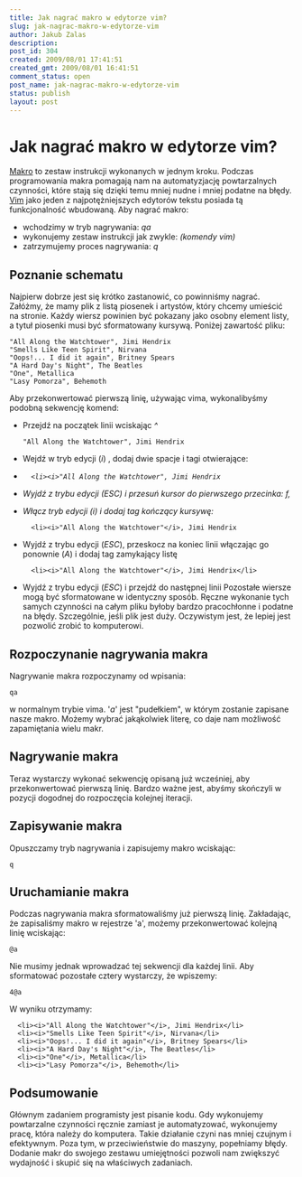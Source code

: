 ```yaml
---
title: Jak nagrać makro w edytorze vim?
slug: jak-nagrac-makro-w-edytorze-vim
author: Jakub Zalas
description: 
post_id: 304
created: 2009/08/01 17:41:51
created_gmt: 2009/08/01 16:41:51
comment_status: open
post_name: jak-nagrac-makro-w-edytorze-vim
status: publish
layout: post
---
```


<!--Makro to zestaw instrukcji wykonanych w jednym kroku. Podczas programowania makra pomagają nam na automatyzjację powtażalnych czynności, które stają się dzięki temu mniej nudne i podatne na błędy. Vim jako jeden z najpotężniejszych edytorów tekstu posiada tą funkcjonalność wbudowaną.-->

# Jak nagrać makro w edytorze vim?

[Makro](http://pl.wikipedia.org/wiki/Makro) to zestaw instrukcji wykonanych w jednym kroku. Podczas programowania makra pomagają nam na automatyzjację powtarzalnych czynności, które stają się dzięki temu mniej nudne i mniej podatne na błędy. [Vim](http://www.vim.org/) jako jeden z najpotężniejszych edytorów tekstu posiada tą funkcjonalność wbudowaną.  Aby nagrać makro: 

  * wchodzimy w tryb nagrywania: _qa_
  * wykonujemy zestaw instrukcji jak zwykle: _(komendy vim)_
  * zatrzymujemy proces nagrywania: _q_

## Poznanie schematu

Najpierw dobrze jest się krótko zastanowić, co powinniśmy nagrać. Załóżmy, że mamy plik z listą piosenek i artystów, który chcemy umieścić na stronie. Każdy wiersz powinien być pokazany jako osobny element listy, a tytuł piosenki musi być sformatowany kursywą. Poniżej zawartość pliku: 
    
    
    "All Along the Watchtower", Jimi Hendrix
    "Smells Like Teen Spirit", Nirvana
    "Oops!... I did it again", Britney Spears
    "A Hard Day's Night", The Beatles
    "One", Metallica
    "Lasy Pomorza", Behemoth

Aby przekonwertować pierwszą linię, używając vima, wykonalibyśmy podobną sekwencję komend: 

  * Przejdź na początek linii wciskając _^_
    
        "All Along the Watchtower", Jimi Hendrix

  * Wejdź w tryb edycji (_i_) , dodaj dwie spacje i tagi otwierające:  _<li><i>_
    
          <li><i>"All Along the Watchtower", Jimi Hendrix

  * Wyjdź z trybu edycji (_ESC_) i przesuń kursor do pierwszego przecinka: _f,_
  * Włącz tryb edycji (_i_) i dodaj tag kończący kursywę: _</i>_
    
          <li><i>"All Along the Watchtower"</i>, Jimi Hendrix

  * Wyjdź z trybu edycji (_ESC_), przeskocz na koniec linii włączając go ponownie (_A_) i dodaj tag zamykający listę _</li>_
    
          <li><i>"All Along the Watchtower"</i>, Jimi Hendrix</li>

  * Wyjdź z trybu edycji (_ESC_) i przejdź do następnej linii
Pozostałe wiersze mogą być sformatowane w identyczny sposób. Ręczne wykonanie tych samych czynności na całym pliku byłoby bardzo pracochłonne i podatne na błędy. Szczególnie, jeśli plik jest duży. Oczywistym jest, że lepiej jest pozwolić zrobić to komputerowi. 

## Rozpoczynanie nagrywania makra

Nagrywanie makra rozpoczynamy od wpisania: 
    
    
    qa

w normalnym trybie vima. '_a_' jest "pudełkiem", w którym zostanie zapisane nasze makro. Możemy wybrać jakąkolwiek literę, co daje nam możliwość zapamiętania wielu makr. 

## Nagrywanie makra

Teraz wystarczy wykonać sekwencję opisaną już wcześniej, aby przekonwertować pierwszą linię. Bardzo ważne jest, abyśmy skończyli w pozycji dogodnej do rozpoczęcia kolejnej iteracji. 

## Zapisywanie makra

Opuszczamy tryb nagrywania i zapisujemy makro wciskając: 
    
    
    q

## Uruchamianie makra

Podczas nagrywania makra sformatowaliśmy już pierwszą linię. Zakładając, że zapisaliśmy makro w rejestrze 'a', możemy przekonwertować kolejną linię wciskając: 
    
    
    @a

Nie musimy jednak wprowadzać tej sekwencji dla każdej linii. Aby sformatować pozostałe cztery wystarczy, że wpiszemy: 
    
    
    4@a

W wyniku otrzymamy: 
    
    
      <li><i>"All Along the Watchtower"</i>, Jimi Hendrix</li>
      <li><i>"Smells Like Teen Spirit"</i>, Nirvana</li>
      <li><i>"Oops!... I did it again"</i>, Britney Spears</li>
      <li><i>"A Hard Day's Night"</i>, The Beatles</li>
      <li><i>"One"</i>, Metallica</li>
      <li><i>"Lasy Pomorza"</i>, Behemoth</li>

## Podsumowanie

Głównym zadaniem programisty jest pisanie kodu. Gdy wykonujemy powtarzalne czynności ręcznie zamiast je automatyzować, wykonujemy pracę, która należy do komputera. Takie działanie czyni nas mniej czujnym i efektywnym. Poza tym, w przeciwieństwie do maszyny, popełniamy błędy. Dodanie makr do swojego zestawu umiejętności pozwoli nam zwiększyć wydajność i skupić się na właściwych zadaniach.
